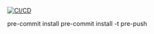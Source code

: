 [![CI/CD](https://github.com/marciorasf/websocket-test/actions/workflows/ci_cd.yml/badge.svg)](https://github.com/marciorasf/websocket-test/actions/workflows/ci_cd.yml)

pre-commit install
pre-commit install -t pre-push
